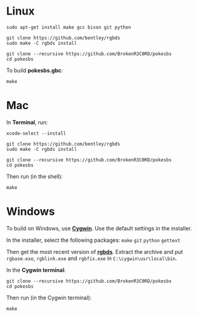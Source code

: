 # Linux

	sudo apt-get install make gcc bison git python

	git clone https://github.com/bentley/rgbds
	sudo make -C rgbds install

	git clone --recursive https://github.com/BrokenR3C0RD/pokesbs
	cd pokesbs

To build **pokesbs.gbc**:

	make


# Mac

In **Terminal**, run:

	xcode-select --install

	git clone https://github.com/bentley/rgbds
	sudo make -C rgbds install

	git clone --recursive https://github.com/BrokenR3C0RD/pokesbs
	cd pokesbs

Then run (in the shell):

	make


# Windows

To build on Windows, use [**Cygwin**](http://cygwin.com/install.html). Use the default settings in the installer.

In the installer, select the following packages: `make` `git` `python` `gettext`

Then get the most recent version of [**rgbds**](https://github.com/bentley/rgbds/releases/).
Extract the archive and put `rgbasm.exe`, `rgblink.exe` and `rgbfix.exe` in `C:\cygwin\usr\local\bin`.

In the **Cygwin terminal**:

	git clone --recursive https://github.com/BrokenR3C0RD/pokesbs
	cd pokesbs

Then run (in the Cygwin terminal):

	make
